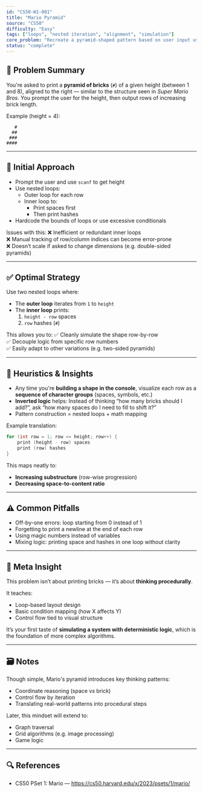 ```yaml
---
id: "CS50-W1-001"
title: "Mario Pyramid"
source: "CS50"
difficulty: "Easy"
tags: ["loops", "nested iteration", "alignment", "simulation"]
core_problem: "Recreate a pyramid-shaped pattern based on user input using loops and alignment"
status: "complete"
---
```


## 🧩 Problem Summary

You're asked to print a **pyramid of bricks** (`#`) of a given height (between 1 and 8), aligned to the right — similar to the structure seen in *Super Mario Bros*. You prompt the user for the height, then output rows of increasing brick length.

Example (height = 4):
```
   #
  ##
 ###
####
```

---

## 🚧 Initial Approach

- Prompt the user and use `scanf` to get height
- Use nested loops:
  - Outer loop for each row
  - Inner loop to:
    - Print spaces first
    - Then print hashes
- Hardcode the bounds of loops or use excessive conditionals

Issues with this:
❌ Inefficient or redundant inner loops  
❌ Manual tracking of row/column indices can become error-prone  
❌ Doesn’t scale if asked to change dimensions (e.g. double-sided pyramids)

---

## ✅ Optimal Strategy

Use two nested loops where:
- The **outer loop** iterates from `1` to `height`
- The **inner loop** prints:
  1. `height - row` spaces
  2. `row` hashes (`#`)

This allows you to:
✅ Cleanly simulate the shape row-by-row  
✅ Decouple logic from specific row numbers  
✅ Easily adapt to other variations (e.g. two-sided pyramids)

---

## 🧠 Heuristics & Insights

- Any time you're **building a shape in the console**, visualize each row as a **sequence of character groups** (spaces, symbols, etc.)
- **Inverted logic** helps: Instead of thinking “how many bricks should I add?”, ask “how many spaces do I need to fill to shift it?”
- Pattern construction = nested loops + math mapping

Example translation:
```c
for (int row = 1; row <= height; row++) {
    print (height - row) spaces
    print (row) hashes
}
```

This maps neatly to:
- **Increasing substructure** (row-wise progression)
- **Decreasing space-to-content ratio**

---

## ⚠️ Common Pitfalls

- Off-by-one errors: loop starting from 0 instead of 1
- Forgetting to print a newline at the end of each row
- Using magic numbers instead of variables
- Mixing logic: printing space and hashes in one loop without clarity

---

## 🧭 Meta Insight

This problem isn’t about printing bricks — it’s about **thinking procedurally**.

It teaches:
- Loop-based layout design  
- Basic condition mapping (how X affects Y)  
- Control flow tied to visual structure  

It’s your first taste of **simulating a system with deterministic logic**, which is the foundation of more complex algorithms.

---

## 🗃️ Notes

Though simple, Mario's pyramid introduces key thinking patterns:
- Coordinate reasoning (space vs brick)
- Control flow by iteration
- Translating real-world patterns into procedural steps

Later, this mindset will extend to:
- Graph traversal  
- Grid algorithms (e.g. image processing)  
- Game logic

---

## 🔍 References

- CS50 PSet 1: Mario — https://cs50.harvard.edu/x/2023/psets/1/mario/